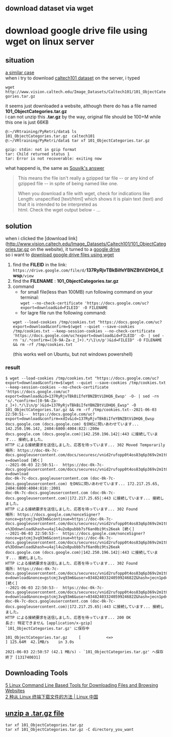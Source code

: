 download dataset via wget 
-------------------------

# download google drive file using wget on linux server

## situation  
[a similar case](https://stackoverflow.com/questions/61917838/wget-returns-statuscode-200-but-cant-find-the-file)  
when i try to download [caltech101 dataset](http://www.vision.caltech.edu/Image_Datasets/Caltech101/) on the server, i typed 

`wget http://www.vision.caltech.edu/Image_Datasets/Caltech101/101_ObjectCategories.tar.gz`

it seems just downloaded a website, although there do has a file named **101_ObjectCategories.tar.gz**  
i can not unzip this **.tar.gz** by the way, original file should be 100+M while this one is just 66KB  
```
@:~/VRtraining/PyRetri/data$ ls  
101_ObjectCategories.tar.gz  caltech101  
@:~/VRtraining/PyRetri/data$ tar xf 101_ObjectCategories.tar.gz

gzip: stdin: not in gzip format  
tar: Child returned status 1  
tar: Error is not recoverable: exiting now
```

what happend is, the same as [Souvik's answer](https://stackoverflow.com/questions/39643013/gzip-stdin-not-in-gzip-format-tar-child-returned-status-1-tar-error-is-not-r)  
> This means the file isn't really a gzipped tar file -- or any kind of gzipped file -- in spite of being named like one.  
> 
> When you download a file with wget, check for indications like Length: unspecified [text/html] 
> which shows it is plain text (text) and that it is intended to be interpreted as  
> html. Check the wget output below -
> ...  

## solution  
when i clicked the [download link](http://www.vision.caltech.edu/Image_Datasets/Caltech101/101_ObjectCategories.tar.gz on the website), 
it turned to a [google drive](https://drive.google.com/file/d/137RyRjvTBkBiIfeYBNZBtViDHQ6_Ewsp/view)  
so i want to [download google drive files using wget](https://medium.com/@acpanjan/download-google-drive-files-using-wget-3c2c025a8b99)  

1. find the **FILEID** in the link: `https://drive.google.com/file/d/`**137RyRjvTBkBiIfeYBNZBtViDHQ6_Ewsp**`/view`  
2. find the **FILENAME** : **101_ObjectCategories.tar.gz**  
3. command  
    + for small file(less than 100MB) run following command on your terminal:  
    `wget --no-check-certificate 'https://docs.google.com/uc?export=download&id=FILEID' -O FILENAME`  
    + for lagre file run the following command:  
    ```
    wget --load-cookies /tmp/cookies.txt "https://docs.google.com/uc?export=download&confirm=$(wget --quiet --save-cookies /tmp/cookies.txt --keep-session-cookies --no-check-certificate 'https://docs.google.com/uc?export=download&id=FILEID' -O- | sed -rn 's/.*confirm=([0-9A-Za-z_]+).*/\1\n/p')&id=FILEID" -O FILENAME && rm -rf /tmp/cookies.txt
    ```   
    (this works well on Ubuntu, but not windows powershell)  
### result  
```
$ wget --load-cookies /tmp/cookies.txt "https://docs.google.com/uc?export=download&confirm=$(wget --quiet --save-cookies /tmp/cookies.txt --keep-session-cookies --no-check-certificate 'https://docs.google.com/uc?export=download&id=137RyRjvTBkBiIfeYBNZBtViDHQ6_Ewsp' -O- | sed -rn 's/.*confirm=([0-9A-Za-z_]+).*/\1\n/p')&id=137RyRjvTBkBiIfeYBNZBtViDHQ6_Ewsp" -O 101_ObjectCategories.tar.gz && rm -rf /tmp/cookies.txt--2021-06-03 22:50:51--  https://docs.google.com/uc?export=download&confirm=xdIv&id=137RyRjvTBkBiIfeYBNZBtViDHQ6_Ewsp
docs.google.com (docs.google.com) をDNSに問いあわせています... 142.250.196.142, 2404:6800:4004:822::200e
docs.google.com (docs.google.com)|142.250.196.142|:443 に接続しています... 接続しました。
HTTP による接続要求を送信しました、応答を待っています... 302 Moved Temporarily
場所: https://doc-0k-7c-docs.googleusercontent.com/docs/securesc/vnid2rufopp0t4os83q6p369v2m1t0ce/36ptrneil3j5v1pb0c2hrvcov6f8mrd8/1622728200000/15424859768005087218/03482403324059924682Z/137RyRjvTBkBiIfeYBNZBtViDHQ6_Ewsp?e=download [続く]
--2021-06-03 22:50:51--  https://doc-0k-7c-docs.googleusercontent.com/docs/securesc/vnid2rufopp0t4os83q6p369v2m1t0ce/36ptrneil3j5v1pb0c2hrvcov6f8mrd8/1622728200000/15424859768005087218/03482403324059924682Z/137RyRjvTBkBiIfeYBNZBtViDHQ6_Ewsp?e=download
doc-0k-7c-docs.googleusercontent.com (doc-0k-7c-docs.googleusercontent.com) をDNSに問いあわせています... 172.217.25.65, 2404:6800:4004:818::2001
doc-0k-7c-docs.googleusercontent.com (doc-0k-7c-docs.googleusercontent.com)|172.217.25.65|:443 に接続しています... 接続しました。
HTTP による接続要求を送信しました、応答を待っています... 302 Found
場所: https://docs.google.com/nonceSigner?nonce=gstcmj3vq93m6&continue=https://doc-0k-7c-docs.googleusercontent.com/docs/securesc/vnid2rufopp0t4os83q6p369v2m1t0ce/36ptrneil3j5v1pb0c2hrvcov6f8mrd8/1622728200000/15424859768005087218/03482403324059924682Z/137RyRjvTBkBiIfeYBNZBtViDHQ6_Ewsp?e%3Ddownload&hash=u4ajl4u2o8pubbb7sf6an0bi9ts26eak [続く]
--2021-06-03 22:50:53--  https://docs.google.com/nonceSigner?nonce=gstcmj3vq93m6&continue=https://doc-0k-7c-docs.googleusercontent.com/docs/securesc/vnid2rufopp0t4os83q6p369v2m1t0ce/36ptrneil3j5v1pb0c2hrvcov6f8mrd8/1622728200000/15424859768005087218/03482403324059924682Z/137RyRjvTBkBiIfeYBNZBtViDHQ6_Ewsp?e%3Ddownload&hash=u4ajl4u2o8pubbb7sf6an0bi9ts26eak
docs.google.com (docs.google.com)|142.250.196.142|:443 に接続しています... 接続しました。
HTTP による接続要求を送信しました、応答を待っています... 302 Found
場所: https://doc-0k-7c-docs.googleusercontent.com/docs/securesc/vnid2rufopp0t4os83q6p369v2m1t0ce/36ptrneil3j5v1pb0c2hrvcov6f8mrd8/1622728200000/15424859768005087218/03482403324059924682Z/137RyRjvTBkBiIfeYBNZBtViDHQ6_Ewsp?e=download&nonce=gstcmj3vq93m6&user=03482403324059924682Z&hash=jecn1pd4odraa3ebhuh5ijjfjigti32u [続く]
--2021-06-03 22:50:53--  https://doc-0k-7c-docs.googleusercontent.com/docs/securesc/vnid2rufopp0t4os83q6p369v2m1t0ce/36ptrneil3j5v1pb0c2hrvcov6f8mrd8/1622728200000/15424859768005087218/03482403324059924682Z/137RyRjvTBkBiIfeYBNZBtViDHQ6_Ewsp?e=download&nonce=gstcmj3vq93m6&user=03482403324059924682Z&hash=jecn1pd4odraa3ebhuh5ijjfjigti32u
doc-0k-7c-docs.googleusercontent.com (doc-0k-7c-docs.googleusercontent.com)|172.217.25.65|:443 に接続しています... 接続しました。
HTTP による接続要求を送信しました、応答を待っています... 200 OK
長さ: 特定できません [application/x-gzip]
`101_ObjectCategories.tar.gz' に保存中

101_ObjectCategories.tar.gz     [           <=>                           ] 125.64M  42.1MB/s    in 3.0s    

2021-06-03 22:50:57 (42.1 MB/s) - `101_ObjectCategories.tar.gz' へ保存終了 [131740031]
```  

## Downloading Tools  
[5 Linux Command Line Based Tools for Downloading Files and Browsing Websites](https://www.tecmint.com/linux-command-line-tools-for-downloading-files/)  
[2 种从 Linux 终端下载文件的方法 | Linux 中国](https://zhuanlan.zhihu.com/p/268529000)  

## [unzip a .tar.gz file](https://askubuntu.com/questions/25347/what-command-do-i-need-to-unzip-extract-a-tar-gz-file)  
`tar xf 101_ObjectCategories.tar.gz`  
`tar xf 101_ObjectCategories.tar.gz -C directory_you_want`  



